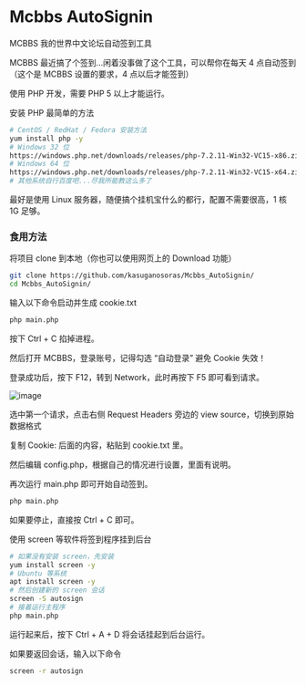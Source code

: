 # Mcbbs AutoSignin
MCBBS 我的世界中文论坛自动签到工具

MCBBS 最近搞了个签到...闲着没事做了这个工具，可以帮你在每天 4 点自动签到（这个是 MCBBS 设置的要求，4 点以后才能签到）

使用 PHP 开发，需要 PHP 5 以上才能运行。

安装 PHP 最简单的方法
````bash
# CentOS / RedHat / Fedora 安装方法
yum install php -y
# Windows 32 位
https://windows.php.net/downloads/releases/php-7.2.11-Win32-VC15-x86.zip
# Windows 64 位
https://windows.php.net/downloads/releases/php-7.2.11-Win32-VC15-x64.zip
# 其他系统自行百度吧...尽我所能教这么多了
````

最好是使用 Linux 服务器，随便搞个挂机宝什么的都行，配置不需要很高，1 核 1G 足够。

### 食用方法
将项目 clone 到本地（你也可以使用网页上的 Download 功能）
````bash
git clone https://github.com/kasuganosoras/Mcbbs_AutoSignin/
cd Mcbbs_AutoSignin/
````
输入以下命令启动并生成 cookie.txt
````bash
php main.php
````
按下 Ctrl + C 掐掉进程。

然后打开 MCBBS，登录账号，记得勾选 “自动登录” 避免 Cookie 失效！

登录成功后，按下 F12，转到 Network，此时再按下 F5 即可看到请求。

![image](https://i.natfrp.org/a46c50dd53f6806b9deb8fb49869e799.png?s=1)

选中第一个请求，点击右侧 Request Headers 旁边的 view source，切换到原始数据格式

复制 Cookie: 后面的内容，粘贴到 cookie.txt 里。

然后编辑 config.php，根据自己的情况进行设置，里面有说明。

再次运行 main.php 即可开始自动签到。
````bash
php main.php
````
如果要停止，直接按 Ctrl + C 即可。

使用 screen 等软件将签到程序挂到后台
````bash
# 如果没有安装 screen，先安装
yum install screen -y
# Ubuntu 等系统
apt install screen -y
# 然后创建新的 screen 会话
screen -S autosign
# 接着运行主程序
php main.php
````
运行起来后，按下 Ctrl + A + D 将会话挂起到后台运行。

如果要返回会话，输入以下命令
````bash
screen -r autosign
````
